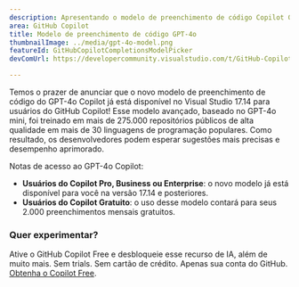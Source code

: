```yaml
---
description: Apresentando o modelo de preenchimento de código Copilot GPT-4o para oferecer preenchimentos de maior qualidade.
area: GitHub Copilot
title: Modelo de preenchimento de código GPT-4o
thumbnailImage: ../media/gpt-4o-model.png
featureId: GitHubCopilotCompletionsModelPicker
devComUrl: https://developercommunity.visualstudio.com/t/GitHub-Copilot-Lags-Behind-GPT-4o-in-Dev/10725256

---
```



Temos o prazer de anunciar que o novo modelo de preenchimento de código do GPT-4o Copilot já está disponível no Visual Studio 17.14 para usuários do GitHub Copilot! Esse modelo avançado, baseado no GPT-4o mini, foi treinado em mais de 275.000 repositórios públicos de alta qualidade em mais de 30 linguagens de programação populares. Como resultado, os desenvolvedores podem esperar sugestões mais precisas e desempenho aprimorado.

Notas de acesso ao GPT-4o Copilot:

- **Usuários do Copilot Pro, Business ou Enterprise**: o novo modelo já está disponível para você na versão 17.14 e posteriores.
- **Usuários do Copilot Gratuito**: o uso desse modelo contará para seus 2.000 preenchimentos mensais gratuitos.

### Quer experimentar?
Ative o GitHub Copilot Free e desbloqueie esse recurso de IA, além de muito mais.
Sem trials. Sem cartão de crédito. Apenas sua conta do GitHub. [Obtenha o Copilot Free](https://github.com/settings/copilot).
